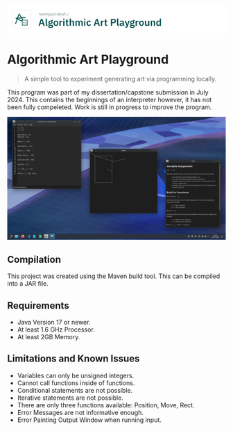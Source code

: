 ![Algorithmic Art Playground Banner](./doc/algo-art-playground-banner.jpg)

# Algorithmic Art Playground

> A simple tool to experiment generating art via programming locally.

This program was part of my dissertation/capstone submission in July 2024. This contains
the beginnings of an interpreter however, it has not been fully compeleted. Work is still
in progress to improve the program.

![Screenshot of Program](./doc/program-screenshot.png)

## Compilation

This project was created using the Maven build tool. This can be compiled into a JAR file.


## Requirements

- Java Version 17 or newer.
- At least 1.6 GHz Processor.
- At least 2GB Memory.

## Limitations and Known Issues

- Variables can only be unsigned integers.
- Cannot call functions inside of functions.
- Conditional statements are not possible.
- Iterative statements are not possible.
- There are only three functions available: Position, Move, Rect.
- Error Messages are not informative enough.
- Error Painting Output Window when running input.
